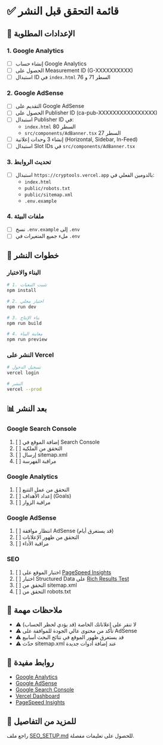 # ✅ قائمة التحقق قبل النشر

## 🔧 الإعدادات المطلوبة

### 1. Google Analytics
- [ ] إنشاء حساب Google Analytics
- [ ] الحصول على Measurement ID (G-XXXXXXXXXX)
- [ ] استبدال ID في `index.html` السطر 71 و 76

### 2. Google AdSense
- [ ] التقديم على Google AdSense
- [ ] الحصول على Publisher ID (ca-pub-XXXXXXXXXXXXXXXX)
- [ ] استبدال Publisher ID في:
  - `index.html` السطر 80
  - `src/components/AdBanner.tsx` السطر 27
- [ ] إنشاء 3 وحدات إعلانية (Horizontal, Sidebar, In-Feed)
- [ ] استبدال Slot IDs في `src/components/AdBanner.tsx`

### 3. تحديث الروابط
- [ ] استبدال `https://cryptools.vercel.app` بالدومين الفعلي في:
  - `index.html`
  - `public/robots.txt`
  - `public/sitemap.xml`
  - `.env.example`

### 4. ملفات البيئة
- [ ] نسخ `.env.example` إلى `.env`
- [ ] ملء جميع المتغيرات في `.env`

## 🚀 خطوات النشر

### البناء والاختبار
```bash
# 1. تثبيت التبعيات
npm install

# 2. اختبار محلي
npm run dev

# 3. بناء الإنتاج
npm run build

# 4. معاينة البناء
npm run preview
```

### النشر على Vercel
```bash
# تسجيل الدخول
vercel login

# النشر
vercel --prod
```

## 📊 بعد النشر

### Google Search Console
1. [ ] إضافة الموقع في Search Console
2. [ ] التحقق من الملكية
3. [ ] إرسال sitemap.xml
4. [ ] مراقبة الفهرسة

### Google Analytics
1. [ ] التحقق من عمل التتبع
2. [ ] إعداد الأهداف (Goals)
3. [ ] مراقبة الزوار

### Google AdSense
1. [ ] انتظار موافقة AdSense (قد يستغرق أيام)
2. [ ] التحقق من ظهور الإعلانات
3. [ ] مراقبة الأداء

### SEO
1. [ ] اختبار الموقع على [PageSpeed Insights](https://pagespeed.web.dev/)
2. [ ] اختبار Structured Data على [Rich Results Test](https://search.google.com/test/rich-results)
3. [ ] التحقق من sitemap.xml
4. [ ] التحقق من robots.txt

## 📝 ملاحظات مهمة

- ⚠️ لا تنقر على إعلاناتك الخاصة (قد يؤدي لحظر الحساب)
- ⚠️ تأكد من محتوى عالي الجودة للموافقة على AdSense
- ⚠️ قد يستغرق ظهور الموقع في نتائج البحث أسابيع
- ⚠️ حدّث sitemap.xml عند إضافة أدوات جديدة

## 🔗 روابط مفيدة

- [Google Analytics](https://analytics.google.com/)
- [Google AdSense](https://www.google.com/adsense/)
- [Google Search Console](https://search.google.com/search-console/)
- [Vercel Dashboard](https://vercel.com/dashboard)
- [PageSpeed Insights](https://pagespeed.web.dev/)

## 📖 للمزيد من التفاصيل

راجع ملف [SEO_SETUP.md](./SEO_SETUP.md) للحصول على تعليمات مفصلة.
